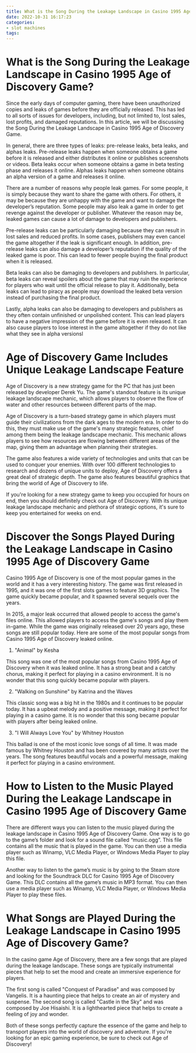 ```yaml
---
title: What is the Song During the Leakage Landscape in Casino 1995 Age of Discovery Game
date: 2022-10-31 16:17:23
categories:
- slot machines
tags:
---
```



#  What is the Song During the Leakage Landscape in Casino 1995 Age of Discovery Game?

Since the early days of computer gaming, there have been unauthorized copies and leaks of games before they are officially released. This has led to all sorts of issues for developers, including, but not limited to, lost sales, lost profits, and damaged reputations. In this article, we will be discussing the Song During the Leakage Landscape in Casino 1995 Age of Discovery Game.

In general, there are three types of leaks: pre-release leaks, beta leaks, and alphas leaks. Pre-release leaks happen when someone obtains a game before it is released and either distributes it online or publishes screenshots or videos. Beta leaks occur when someone obtains a game in beta testing phase and releases it online. Alphas leaks happen when someone obtains an alpha version of a game and releases it online.

There are a number of reasons why people leak games. For some people, it is simply because they want to share the game with others. For others, it may be because they are unhappy with the game and want to damage the developer’s reputation. Some people may also leak a game in order to get revenge against the developer or publisher. Whatever the reason may be, leaked games can cause a lot of damage to developers and publishers.

Pre-release leaks can be particularly damaging because they can result in lost sales and reduced profits. In some cases, publishers may even cancel the game altogether if the leak is significant enough. In addition, pre-release leaks can also damage a developer’s reputation if the quality of the leaked game is poor. This can lead to fewer people buying the final product when it is released.

Beta leaks can also be damaging to developers and publishers. In particular, beta leaks can reveal spoilers about the game that may ruin the experience for players who wait until the official release to play it. Additionally, beta leaks can lead to piracy as people may download the leaked beta version instead of purchasing the final product.

Lastly, alpha leaks can also be damaging to developers and publishers as they often contain unfinished or unpolished content. This can lead players to have a negative impression of the game before it is even released. It can also cause players to lose interest in the game altogether if they do not like what they see in alpha versionsl

#  Age of Discovery Game Includes Unique Leakage Landscape Feature

Age of Discovery is a new strategy game for the PC that has just been released by developer Derek Yu. The game's standout feature is its unique leakage landscape mechanic, which allows players to observe the flow of water and other resources between different parts of the map.

Age of Discovery is a turn-based strategy game in which players must guide their civilizations from the dark ages to the modern era. In order to do this, they must make use of the game's many strategic features, chief among them being the leakage landscape mechanic. This mechanic allows players to see how resources are flowing between different areas of the map, giving them an advantage when planning their strategies.

The game also features a wide variety of technologies and units that can be used to conquer your enemies. With over 100 different technologies to research and dozens of unique units to deploy, Age of Discovery offers a great deal of strategic depth. The game also features beautiful graphics that bring the world of Age of Discovery to life.

If you're looking for a new strategy game to keep you occupied for hours on end, then you should definitely check out Age of Discovery. With its unique leakage landscape mechanic and plethora of strategic options, it's sure to keep you entertained for weeks on end.

#  Discover the Songs Played During the Leakage Landscape in Casino 1995 Age of Discovery Game

Casino 1995 Age of Discovery is one of the most popular games in the world and it has a very interesting history. The game was first released in 1995, and it was one of the first slots games to feature 3D graphics. The game quickly became popular, and it spawned several sequels over the years.

In 2015, a major leak occurred that allowed people to access the game's files online. This allowed players to access the game's songs and play them in-game. While the game was originally released over 20 years ago, these songs are still popular today. Here are some of the most popular songs from Casino 1995 Age of Discovery leaked online.

1) "Animal" by Kesha

This song was one of the most popular songs from Casino 1995 Age of Discovery when it was leaked online. It has a strong beat and a catchy chorus, making it perfect for playing in a casino environment. It is no wonder that this song quickly became popular with players.

2) "Walking on Sunshine" by Katrina and the Waves

This classic song was a big hit in the 1980s and it continues to be popular today. It has a upbeat melody and a positive message, making it perfect for playing in a casino game. It is no wonder that this song became popular with players after being leaked online.

3) "I Will Always Love You" by Whitney Houston

This ballad is one of the most iconic love songs of all time. It was made famous by Whitney Houston and has been covered by many artists over the years. The song features beautiful vocals and a powerful message, making it perfect for playing in a casino environment.

#  How to Listen to the Music Played During the Leakage Landscape in Casino 1995 Age of Discovery Game

There are different ways you can listen to the music played during the leakage landscape in Casino 1995 Age of Discovery Game. One way is to go to the game’s folder and look for a sound file called “music.ogg”. This file contains all the music that is played in the game. You can then use a media player such as Winamp, VLC Media Player, or Windows Media Player to play this file.

Another way to listen to the game’s music is by going to the Steam store and looking for the Soundtrack DLC for Casino 1995 Age of Discovery Game. This DLC contains all the game’s music in MP3 format. You can then use a media player such as Winamp, VLC Media Player, or Windows Media Player to play these files.

#  What Songs are Played During the Leakage Landscape in Casino 1995 Age of Discovery Game?

In the casino game Age of Discovery, there are a few songs that are played during the leakage landscape.  These songs are typically instrumental pieces that help to set the mood and create an immersive experience for players.

The first song is called "Conquest of Paradise" and was composed by Vangelis. It is a haunting piece that helps to create an air of mystery and suspense. The second song is called "Castle in the Sky" and was composed by Joe Hisaishi. It is a lighthearted piece that helps to create a feeling of joy and wonder.

Both of these songs perfectly capture the essence of the game and help to transport players into the world of discovery and adventure. If you're looking for an epic gaming experience, be sure to check out Age of Discovery!